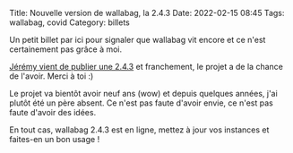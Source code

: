Title: Nouvelle version de wallabag, la 2.4.3
Date: 2022-02-15 08:45
Tags: wallabag, covid
Category: billets

Un petit billet par ici pour signaler que wallabag vit encore et ce n'est certainement pas grâce à moi.

[Jérémy vient de publier une 2.4.3](https://wallabag.org/en/news/new-release-wallabag-2-4-3) et franchement, le projet a de la chance de l'avoir. Merci à toi :)

Le projet va bientôt avoir neuf ans (wow) et depuis quelques années, j'ai plutôt été un père absent. Ce n'est pas faute d'avoir envie, ce n'est pas faute d'avoir des idées.

En tout cas, wallabag 2.4.3 est en ligne, mettez à jour vos instances et faites-en un bon usage !
